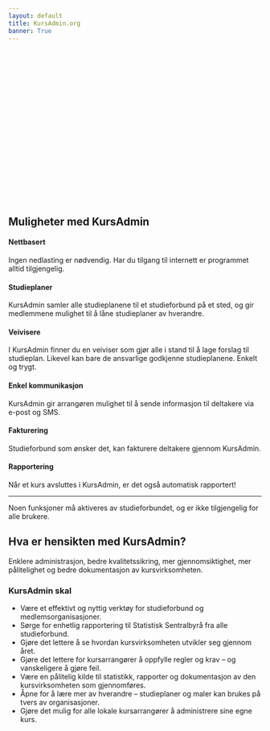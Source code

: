 ```yaml
---
layout: default
title: KursAdmin.org
banner: True
---
```


<div style="height: 300px;"><div style="background: url('http://38.media.tumblr.com/b69af3ed8a74f7df5e374711d1ed886c/tumblr_n7fgnop0bz1st5lhmo1_1280.jpg') no-repeat 50% 60%;height: 300px;position: absolute;width: 100%;left: 0;background-size: cover;z-index: -1;"></div></div>

Muligheter med KursAdmin
------------------------

#### Nettbasert
Ingen nedlasting er nødvendig. Har du tilgang til internett er programmet alltid tilgjengelig.

#### Studieplaner
KursAdmin samler alle studieplanene til et studieforbund på et sted, og gir medlemmene mulighet til å låne studieplaner av hverandre.

#### Veivisere
I KursAdmin finner du en veiviser som gjør alle i stand til å lage forslag til studieplan. Likevel kan bare de ansvarlige godkjenne studieplanene. Enkelt og trygt.

#### Enkel kommunikasjon
KursAdmin gir arrangøren mulighet til å sende informasjon til deltakere via e-post og SMS.

#### Fakturering
Studieforbund som ønsker det, kan fakturere deltakere gjennom KursAdmin.

#### Rapportering
Når et kurs avsluttes i KursAdmin, er det også automatisk rapportert!

***

Noen funksjoner må aktiveres av studieforbundet, og er ikke tilgjengelig for alle brukere.

Hva er hensikten med KursAdmin?
-------------------------------
Enklere administrasjon, bedre kvalitetssikring, mer gjennomsiktighet, mer pålitelighet og bedre dokumentasjon av kursvirksomheten.

### KursAdmin skal
* Være et effektivt og nyttig verktøy for studieforbund og medlemsorganisasjoner.
* Sørge for enhetlig rapportering til Statistisk Sentralbyrå fra alle studieforbund.
* Gjøre det lettere å se hvordan kursvirksomheten utvikler seg gjennom året.
* Gjøre det lettere for kursarrangører å oppfylle regler og krav – og vanskeligere å gjøre feil.
* Være en pålitelig kilde til statistikk, rapporter og dokumentasjon av den kursvirksomheten som gjennomføres.
* Åpne for å lære mer av hverandre – studieplaner og maler kan brukes på tvers av organisasjoner.
* Gjøre det mulig for alle lokale kursarrangører å administrere sine egne kurs.
